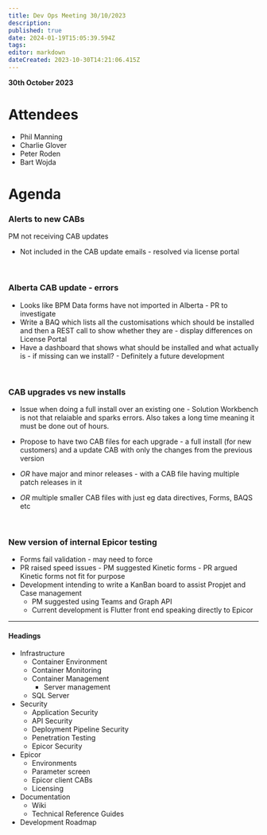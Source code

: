 ```yaml
---
title: Dev Ops Meeting 30/10/2023
description: 
published: true
date: 2024-01-19T15:05:39.594Z
tags: 
editor: markdown
dateCreated: 2023-10-30T14:21:06.415Z
---
```


**30th October 2023**

# Attendees

* Phil Manning
* Charlie Glover
* Peter Roden
* Bart Wojda

# Agenda

### Alerts to new CABs

PM not receiving CAB updates 
- Not included in the CAB update emails - resolved via license portal

<br/>

### Alberta CAB update - errors
- Looks like BPM Data forms have not imported in Alberta - PR to investigate
- Write a BAQ which lists all the customisations which should be installed and then a REST call to show whether they are - display differences on License Portal
- Have a dashboard that shows what should be installed and what actually is - if missing can we install? - Definitely a future development

<br/>

### CAB upgrades vs new installs
- Issue when doing a full install over an existing one - Solution Workbench is not that relaiable and sparks errors. Also takes a long time meaning it must be done out of hours.

- Propose to have two CAB files for each upgrade - a full install (for new customers) and a update CAB with only the changes from the previous version
- *OR* have major and minor releases - with a CAB file having multiple patch releases in it
- *OR* multiple smaller CAB files with just eg data directives, Forms, BAQS etc

<br/>

### New version of internal Epicor testing

- Forms fail validation - may need to force
- PR raised speed issues - PM suggested Kinetic forms - PR argued Kinetic forms not fit for purpose
- Development intending to write a KanBan board to assist Propjet and Case management
	- PM suggested using Teams and Graph API
  - Current development is Flutter front end speaking directly to Epicor

---

#### Headings
- Infrastructure
	- Container Environment
  - Container Monitoring
  - Container Management
	- Server management
  - SQL Server
- Security
	- Application Security
  - API Security
  - Deployment Pipeline Security
  - Penetration Testing
  - Epicor Security
- Epicor
	- Environments
  - Parameter screen
  - Epicor client CABs
  - Licensing
- Documentation
	- Wiki
  - Technical Reference Guides
- Development Roadmap
